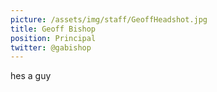 ```yaml
---
picture: /assets/img/staff/GeoffHeadshot.jpg
title: Geoff Bishop
position: Principal
twitter: @gabishop
---
```

hes a guy